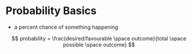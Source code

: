 # Probability Basics

* a percent chance of something happening

$$
    probability = \frac{desired/favourable \space outcome}{total \space possible \space outcome}
$$

